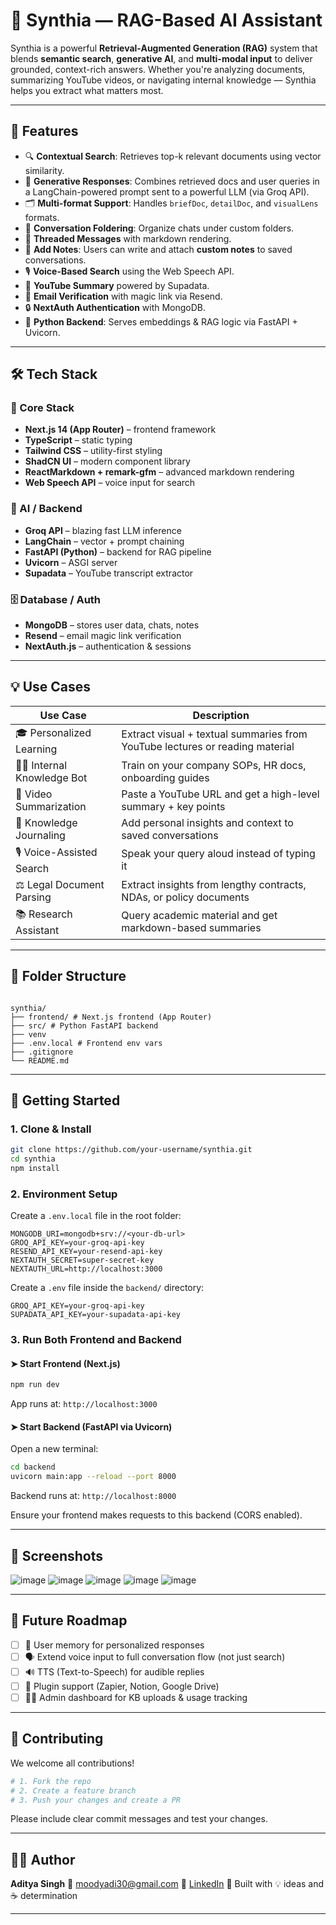 ﻿# 🧠 Synthia — RAG-Based AI Assistant

Synthia is a powerful **Retrieval-Augmented Generation (RAG)** system that blends **semantic search**, **generative AI**, and **multi-modal input** to deliver grounded, context-rich answers. Whether you're analyzing documents, summarizing YouTube videos, or navigating internal knowledge — Synthia helps you extract what matters most.

---

## 🚀 Features

- 🔍 **Contextual Search**: Retrieves top-k relevant documents using vector similarity.
- 🧠 **Generative Responses**: Combines retrieved docs and user queries in a LangChain-powered prompt sent to a powerful LLM (via Groq API).
- 🗂️ **Multi-format Support**: Handles `briefDoc`, `detailDoc`, and `visualLens` formats.
- 📁 **Conversation Foldering**: Organize chats under custom folders.
- 💬 **Threaded Messages** with markdown rendering.
- 📝 **Add Notes**: Users can write and attach **custom notes** to saved conversations.
- 🎙️ **Voice-Based Search** using the Web Speech API.
- 🎥 **YouTube Summary** powered by Supadata.
- 📩 **Email Verification** with magic link via Resend.
- 🔒 **NextAuth Authentication** with MongoDB.
- 🧠 **Python Backend**: Serves embeddings & RAG logic via FastAPI + Uvicorn.

---

## 🛠️ Tech Stack

### 🔧 Core Stack

- **Next.js 14 (App Router)** – frontend framework
- **TypeScript** – static typing
- **Tailwind CSS** – utility-first styling
- **ShadCN UI** – modern component library
- **ReactMarkdown + remark-gfm** – advanced markdown rendering
- **Web Speech API** – voice input for search

### 🧠 AI / Backend

- **Groq API** – blazing fast LLM inference
- **LangChain** – vector + prompt chaining
- **FastAPI (Python)** – backend for RAG pipeline
- **Uvicorn** – ASGI server
- **Supadata** – YouTube transcript extractor

### 🗄️ Database / Auth

- **MongoDB** – stores user data, chats, notes
- **Resend** – email magic link verification
- **NextAuth.js** – authentication & sessions

---

## 💡 Use Cases

| Use Case                  | Description                                                                  |
| ------------------------- | ---------------------------------------------------------------------------- |
| 🎓 Personalized Learning  | Extract visual + textual summaries from YouTube lectures or reading material |
| 🧑‍💼 Internal Knowledge Bot | Train on your company SOPs, HR docs, onboarding guides                       |
| 🎥 Video Summarization    | Paste a YouTube URL and get a high-level summary + key points                |
| 📝 Knowledge Journaling   | Add personal insights and context to saved conversations                     |
| 🎙️ Voice-Assisted Search  | Speak your query aloud instead of typing it                                  |
| ⚖️ Legal Document Parsing | Extract insights from lengthy contracts, NDAs, or policy documents           |
| 📚 Research Assistant     | Query academic material and get markdown-based summaries                     |

---

## 📁 Folder Structure
```

synthia/
├── frontend/ # Next.js frontend (App Router)
├── src/ # Python FastAPI backend
├── venv
├── .env.local # Frontend env vars
├── .gitignore
└── README.md

````

---

## 🚀 Getting Started

### 1. Clone & Install

```bash
git clone https://github.com/your-username/synthia.git
cd synthia
npm install
````

### 2. Environment Setup

Create a `.env.local` file in the root folder:

```env
MONGODB_URI=mongodb+srv://<your-db-url>
GROQ_API_KEY=your-groq-api-key
RESEND_API_KEY=your-resend-api-key
NEXTAUTH_SECRET=super-secret-key
NEXTAUTH_URL=http://localhost:3000
```

Create a `.env` file inside the `backend/` directory:

```env
GROQ_API_KEY=your-groq-api-key
SUPADATA_API_KEY=your-supadata-api-key
```

### 3. Run Both Frontend and Backend

#### ➤ Start Frontend (Next.js)

```bash
npm run dev
```

App runs at: `http://localhost:3000`

#### ➤ Start Backend (FastAPI via Uvicorn)

Open a new terminal:

```bash
cd backend
uvicorn main:app --reload --port 8000
```

Backend runs at: `http://localhost:8000`

Ensure your frontend makes requests to this backend (CORS enabled).

---

## 📸 Screenshots

![image](https://github.com/user-attachments/assets/7c8cd808-3767-475f-b971-bc11e164daef)
![image](https://github.com/user-attachments/assets/b33a15e4-f3fd-46f9-a10e-99122bb26a71)
![image](https://github.com/user-attachments/assets/3fa13814-1222-4718-97c1-04c6a3705712)
![image](https://github.com/user-attachments/assets/5a8609d7-6d82-4ba4-ae9b-03a648e1aae6)
![image](https://github.com/user-attachments/assets/9ba8c604-ac80-42d5-b5cb-7bd233b7c98e)

---

## 📌 Future Roadmap

- [ ] 🧠 User memory for personalized responses
- [ ] 🗣️ Extend voice input to full conversation flow (not just search)
- [ ] 🔊 TTS (Text-to-Speech) for audible replies
- [ ] 🧩 Plugin support (Zapier, Notion, Google Drive)
- [ ] 🧑‍💻 Admin dashboard for KB uploads & usage tracking

---

## 🤝 Contributing

We welcome all contributions!

```bash
# 1. Fork the repo
# 2. Create a feature branch
# 3. Push your changes and create a PR
```

Please include clear commit messages and test your changes.

---

## 👨‍💻 Author

**Aditya Singh**
📧 [moodyadi30@gmail.com](mailto:moodyadi30@gmail.com)
🔗 [LinkedIn](https://www.linkedin.com/in/adityakumar2006)
🚀 Built with 💡 ideas and ☕ determination

---
